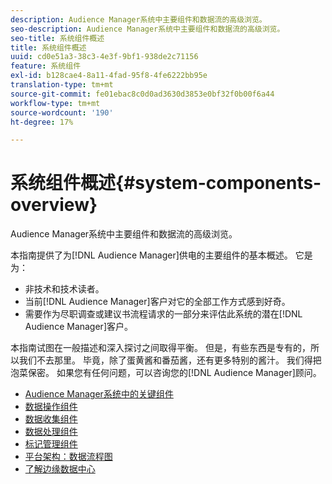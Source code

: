 ```yaml
---
description: Audience Manager系统中主要组件和数据流的高级浏览。
seo-description: Audience Manager系统中主要组件和数据流的高级浏览。
seo-title: 系统组件概述
title: 系统组件概述
uuid: cd0e51a3-38c3-4e3f-9bf1-938de2c71156
feature: 系统组件
exl-id: b128cae4-8a11-4fad-95f8-4fe6222bb95e
translation-type: tm+mt
source-git-commit: fe01ebac8c0d0ad3630d3853e0bf32f0b00f6a44
workflow-type: tm+mt
source-wordcount: '190'
ht-degree: 17%

---
```


# 系统组件概述{#system-components-overview}

Audience Manager系统中主要组件和数据流的高级浏览。

<!-- 

c_compintro.xml

 -->

本指南提供了为[!DNL Audience Manager]供电的主要组件的基本概述。 它是为：

* 非技术和技术读者。
* 当前[!DNL Audience Manager]客户对它的全部工作方式感到好奇。
* 需要作为尽职调查或建议书流程请求的一部分来评估此系统的潜在[!DNL Audience Manager]客户。

本指南试图在一般描述和深入探讨之间取得平衡。 但是，有些东西是专有的，所以我们不去那里。 毕竟，除了蛋黄酱和番茄酱，还有更多特别的酱汁。 我们得把泡菜保密。 如果您有任何问题，可以咨询您的[!DNL Audience Manager]顾问。

* [Audience Manager系统中的关键组件](/help/using/reference/system-components/components-stack.md)
* [数据操作组件](/help/using/reference/system-components/components-data-action.md)
* [数据收集组件](/help/using/reference/system-components/components-data-collection.md)
* [数据处理组件](/help/using/reference/system-components/components-data-processing.md)
* [标记管理组件](/help/using/reference/system-components/components-tag-management.md)
* [平台架构：数据流程图](/help/using/reference/system-components/components-platform-architecture.md)
* [了解边缘数据中心](/help/using/reference/system-components/components-edge.md)
